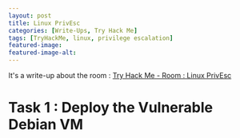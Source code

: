 ```yaml
---
layout: post
title: Linux PrivEsc
categories: [Write-Ups, Try Hack Me]
tags: [TryHackMe, linux, privilege escalation]
featured-image:  
featured-image-alt: 
---
```


It's a write-up about the room : [Try Hack Me - Room : Linux PrivEsc](https://tryhackme.com/room/linuxprivesc)

# Task 1 : Deploy the Vulnerable Debian VM
